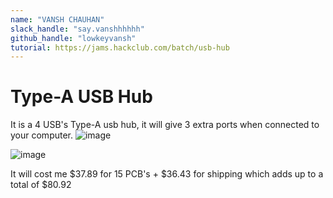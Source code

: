 ```yaml
---
name: "VANSH CHAUHAN"
slack_handle: "say.vanshhhhhh"
github_handle: "lowkeyvansh"
tutorial: https://jams.hackclub.com/batch/usb-hub
---
```


# Type-A USB Hub

It is a 4 USB's Type-A usb hub, it will give 3 extra ports when connected to your computer.
![image](https://github.com/lowkeyvansh/OnBoard/assets/141631987/fc54cd85-ec08-42ee-adba-094b265c3e62)

![image](https://github.com/lowkeyvansh/OnBoard/assets/141631987/8d0a69c7-ae5c-48ef-b1c5-900902dd49bc)


It will cost me $37.89 for 15 PCB's + $36.43 for shipping which adds up to a total of $80.92
